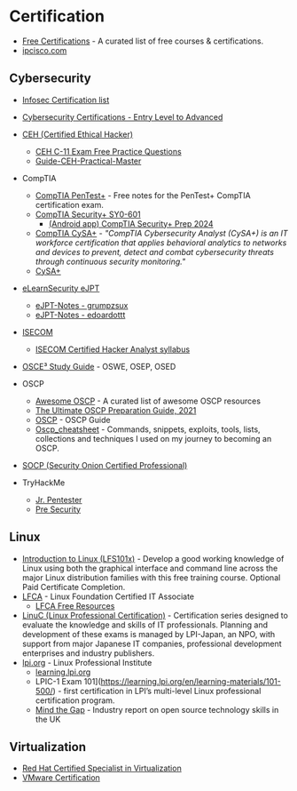 # Certification

- [Free Certifications](https://github.com/cloudcommunity/Free-Certifications) - A curated list of free courses & certifications. 
- [ipcisco.com](https://ipcisco.com/)

## Cybersecurity
- [Infosec Certification list](https://resources.infosecinstitute.com/certifications/)
- [Cybersecurity Certifications - Entry Level to Advanced](https://github.com/CyberSecurityUP/Cybersecurity-Certifications-Guide)
- [CEH (Certified Ethical Hacker)](https://www.eccouncil.org/programs/certified-ethical-hacker-ceh/)
  - [CEH C-11 Exam Free Practice Questions](https://certdemy.com/certified-ethical-hacker-exam-free-practice-questions/)
  - [Guide-CEH-Practical-Master](https://github.com/CyberSecurityUP/Guide-CEH-Practical-Master)
- CompTIA
  - [CompTIA PenTest+](https://github.com/erichmair/PenTest_Plus) - Free notes for the PenTest+ CompTIA certification exam. 
  - [CompTIA Security+ SY0-601](https://github.com/fjavierm/security-plus)
    - [(Android app) CompTIA Security+ Prep 2024](https://play.google.com/store/apps/details?id=security.exam&hl=en_US)
  - [CompTIA CySA+](https://www.comptia.org/certifications/cybersecurity-analyst) - _"CompTIA Cybersecurity Analyst (CySA+) is an IT workforce certification that applies behavioral analytics to networks and devices to prevent, detect and combat cybersecurity threats through continuous security monitoring."_
  - [CySA+](https://github.com/ReefMeeter/CySA)
- [eLearnSecurity eJPT]()
  - [eJPT-Notes - grumpzsux](https://github.com/grumpzsux/eJPT-Notes)
  - [eJPT-Notes - edoardottt](https://github.com/edoardottt/eJPT-notes)
- [ISECOM](https://www.isecom.org/certification.html)
  - [ISECOM Certified Hacker Analyst syllabus](https://www.isecom.org/cha.pdf)
- [OSCE³ Study Guide](https://github.com/CyberSecurityUP/OSCE-Complete-Guide) - OSWE, OSEP, OSED
- OSCP
  - [Awesome OSCP](https://github.com/0x4D31/awesome-oscp) - A curated list of awesome OSCP resources
  - [The Ultimate OSCP Preparation Guide, 2021](https://johnjhacking.com/blog/the-oscp-preperation-guide-2020/)
  - [OSCP](https://github.com/0xsyr0/OSCP) - OSCP Guide
  - [Oscp_cheatsheet](https://github.com/CountablyInfinite/oscp_cheatsheet) - Commands, snippets, exploits, tools, lists, collections and techniques I used on my journey to becoming an OSCP.

- [SOCP (Security Onion Certified Professional)](https://securityonionsolutions.com/certification)
- TryHackMe
  - [Jr. Pentester](https://tryhackme.com/path/outline/jrpenetrationtester)
  - [Pre Security](https://tryhackme.com/path/outline/presecurity)

## Linux
- [Introduction to Linux (LFS101x)](https://training.linuxfoundation.org/training/introduction-to-linux/) - Develop a good working knowledge of Linux using both the graphical interface and command line across the major Linux distribution families with this free training course. Optional Paid Certificate Completion.
- [LFCA](https://training.linuxfoundation.org/certification/certified-it-associate/) - Linux Foundation Certified IT Associate 
  - [LFCA Free Resources](https://training.linuxfoundation.org/resources/lfca-free-resources/)
- [LinuC (Linux Professional Certification)](https://linuc.org/en/) - Certification series designed to evaluate the knowledge and skills of IT professionals. Planning and development of these exams is managed by LPI-Japan, an NPO, with support from major Japanese IT companies, professional development enterprises and industry publishers.
- [lpi.org](https://www.lpi.org) - Linux Professional Institute
  - [learning.lpi.org](https://learning.lpi.org/en/)
  - LPIC-1 Exam 101](https://learning.lpi.org/en/learning-materials/101-500/) - first certification in LPI’s multi-level Linux professional certification program.
  - [Mind the Gap](https://www.lpi.org/sites/default/files/Mind-The-Gap-Whitepaper.pdf)  - Industry report on open source technology skills in the UK


## Virtualization
- [Red Hat Certified Specialist in Virtualization](https://www.redhat.com/en/services/certification/rhcs-virtualization)
- [VMware Certification](https://www.vmware.com/learning/certification.html)
